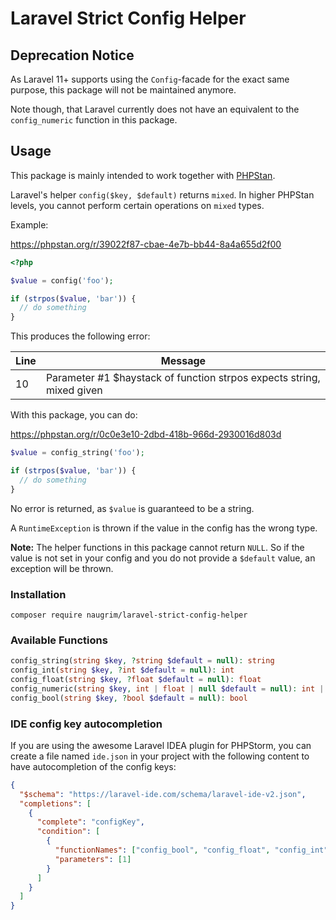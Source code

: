 # Laravel Strict Config Helper

## Deprecation Notice

As Laravel 11+ supports using the `Config`-facade for the exact same purpose, this package will
not be maintained anymore.

Note though, that Laravel currently does not have an equivalent to the `config_numeric` function in this package.

## Usage

This package is mainly intended to work together with [PHPStan](https://phpstan.org/).

Laravel's helper `config($key, $default)` returns `mixed`. In higher PHPStan levels, you cannot perform
certain operations on `mixed` types. 

Example: 

https://phpstan.org/r/39022f87-cbae-4e7b-bb44-8a4a655d2f00

```php
<?php 

$value = config('foo');

if (strpos($value, 'bar')) {
  // do something	
}
```

This produces the following error:

| Line | Message                                                               |
|------|-----------------------------------------------------------------------|
| 10   | Parameter #1 $haystack of function strpos expects string, mixed given |

With this package, you can do:

https://phpstan.org/r/0c0e3e10-2dbd-418b-966d-2930016d803d

```php
$value = config_string('foo');

if (strpos($value, 'bar')) {
  // do something	
}
```

No error is returned, as `$value` is guaranteed to be a string.

A `RuntimeException` is thrown if the value in the config has the wrong type.

**Note:** The helper functions in this package cannot return `NULL`. So if the value is not set in your
config and you do not provide a `$default` value, an exception will be thrown.

### Installation

```shell
composer require naugrim/laravel-strict-config-helper
```

### Available Functions

```php
config_string(string $key, ?string $default = null): string
config_int(string $key, ?int $default = null): int
config_float(string $key, ?float $default = null): float
config_numeric(string $key, int | float | null $default = null): int | float
config_bool(string $key, ?bool $default = null): bool
```

### IDE config key autocompletion

If you are using the awesome Laravel IDEA plugin for PHPStorm, you can create a file named `ide.json` in
your project with the following content to have autocompletion of the config keys:

```json
{
  "$schema": "https://laravel-ide.com/schema/laravel-ide-v2.json",
  "completions": [
    {
      "complete": "configKey",
      "condition": [
        {
          "functionNames": ["config_bool", "config_float", "config_int", "config_numeric", "config_string"],
          "parameters": [1]
        }
      ]
    }
  ]
}

```

